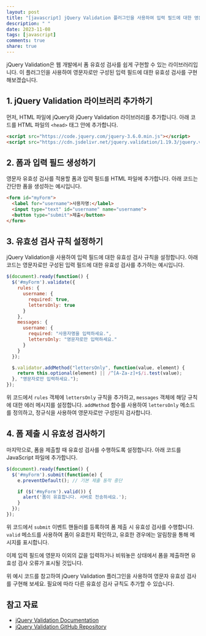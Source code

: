```yaml
---
layout: post
title: "[javascript] jQuery Validation 플러그인을 사용하여 입력 필드에 대한 영문자 유효성 검사하기"
description: " "
date: 2023-11-08
tags: [javascript]
comments: true
share: true
---
```


jQuery Validation은 웹 개발에서 폼 유효성 검사를 쉽게 구현할 수 있는 라이브러리입니다. 이 플러그인을 사용하여 영문자로만 구성된 입력 필드에 대한 유효성 검사를 구현해보겠습니다.

## 1. jQuery Validation 라이브러리 추가하기
먼저, HTML 파일에 jQuery와 jQuery Validation 라이브러리를 추가합니다. 아래 코드를 HTML 파일의 `<head>` 태그 안에 추가합니다.

```html
<script src="https://code.jquery.com/jquery-3.6.0.min.js"></script>
<script src="https://cdn.jsdelivr.net/jquery.validation/1.19.3/jquery.validate.min.js"></script>
```

## 2. 폼과 입력 필드 생성하기
영문자 유효성 검사를 적용할 폼과 입력 필드를 HTML 파일에 추가합니다. 아래 코드는 간단한 폼을 생성하는 예시입니다.

```html
<form id="myForm">
  <label for="username">사용자명:</label>
  <input type="text" id="username" name="username">
  <button type="submit">제출</button>
</form>
```

## 3. 유효성 검사 규칙 설정하기
jQuery Validation을 사용하여 입력 필드에 대한 유효성 검사 규칙을 설정합니다. 아래 코드는 영문자로만 구성된 입력 필드에 대한 유효성 검사를 추가하는 예시입니다.

```javascript
$(document).ready(function() {
  $('#myForm').validate({
    rules: {
      username: {
        required: true,
        lettersOnly: true
      }
    },
    messages: {
      username: {
        required: "사용자명을 입력하세요.",
        lettersOnly: "영문자로만 입력하세요."
      }
    }
  });

  $.validator.addMethod("lettersOnly", function(value, element) {
    return this.optional(element) || /^[A-Za-z]+$/i.test(value);
  }, "영문자로만 입력하세요.");
});
```

위 코드에서 `rules` 객체에 `lettersOnly` 규칙을 추가하고, `messages` 객체에 해당 규칙에 대한 에러 메시지를 설정합니다. `addMethod` 함수를 사용하여 `lettersOnly` 메소드를 정의하고, 정규식을 사용하여 영문자로만 구성된지 검사합니다.

## 4. 폼 제출 시 유효성 검사하기
마지막으로, 폼을 제출할 때 유효성 검사를 수행하도록 설정합니다. 아래 코드를 JavaScript 파일에 추가합니다.

```javascript
$(document).ready(function() {
  $('#myForm').submit(function(e) {
    e.preventDefault(); // 기본 제출 동작 중단

    if ($('#myForm').valid()) {
      alert('폼이 유효합니다. 서버로 전송하세요.');
    }
  });
});
```

위 코드에서 `submit` 이벤트 핸들러를 등록하여 폼 제출 시 유효성 검사를 수행합니다. `valid` 메소드를 사용하여 폼이 유효한지 확인하고, 유효한 경우에는 알림창을 통해 메시지를 표시합니다.

이제 입력 필드에 영문자 이외의 값을 입력하거나 비워놓은 상태에서 폼을 제출하면 유효성 검사 오류가 표시될 것입니다.

위 예시 코드를 참고하여 jQuery Validation 플러그인을 사용하여 영문자 유효성 검사를 구현해 보세요. 필요에 따라 다른 유효성 검사 규칙도 추가할 수 있습니다.

## 참고 자료
- [jQuery Validation Documentation](https://jqueryvalidation.org/)
- [jQuery Validation GitHub Repository](https://github.com/jquery-validation/jquery-validation)